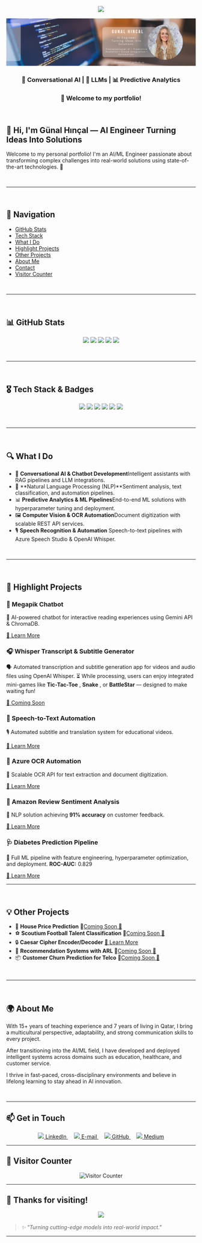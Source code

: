 <p align="center">
  <img src="https://readme-typing-svg.demolab.com?font=Fira+Code&weight=700&pause=1000&color=F7A248&center=true&vCenter=true&multiline=true&lines=Generative+AI+Engineer" />
</p>

<p align="center">
  <img src="https://raw.githubusercontent.com/GunalHincal/GunalHincal.github.io/main/banner.png" alt="Banner" />
</p>

<h3 align="center">🧠 Conversational AI | 🤖 LLMs | 📊 Predictive Analytics</h3>
<h3 align="center">🚀 Welcome to my portfolio!</h3>

<br>

## 👋 Hi, I'm Günal Hınçal — AI Engineer Turning Ideas Into Solutions

Welcome to my personal portfolio!
I'm an AI/ML Engineer passionate about transforming complex challenges into real-world solutions using state-of-the-art technologies. 🚀

<br>

---

<br>

## 🧭 Navigation

- [GitHub Stats](#github-stats)
- [Tech Stack](#tech-stack--badges)
- [What I Do](#what-i-do)
- [Highlight Projects](#highlight-projects)
- [Other Projects](#other-projects)
- [About Me](#about-me)
- [Contact](#get-in-touch)
- [Visitor Counter](#visitor-counter)

<br>

---

<br>

## 📊 GitHub Stats

<p align="center">
  <img src="https://github-profile-summary-cards.vercel.app/api/cards/profile-details?username=GunalHincal&theme=radical" />
  <img src="https://github-profile-summary-cards.vercel.app/api/cards/repos-per-language?username=GunalHincal&theme=radical" />
  <img src="https://github-profile-summary-cards.vercel.app/api/cards/most-commit-language?username=GunalHincal&theme=radical" />
  <img src="https://github-profile-summary-cards.vercel.app/api/cards/stats?username=GunalHincal&theme=radical" />
  <img src="https://github-profile-summary-cards.vercel.app/api/cards/productive-time?username=GunalHincal&theme=radical&utcOffset=3" />
</p>

<br>

---

<br>

## 🎖️ Tech Stack & Badges

<p align="center">
  <img src="https://img.shields.io/badge/Python-3776AB?style=for-the-badge&logo=python&logoColor=white" />
  <img src="https://img.shields.io/badge/FastAPI-009688?style=for-the-badge&logo=fastapi&logoColor=white" />
  <img src="https://img.shields.io/badge/Azure-0078D4?style=for-the-badge&logo=microsoftazure&logoColor=white" />
  <img src="https://img.shields.io/badge/LLMs-FF6F00?style=for-the-badge" />
  <img src="https://img.shields.io/badge/NLP-FF4081?style=for-the-badge" />
  <img src="https://img.shields.io/badge/GitHub%20Pages-222222?style=for-the-badge&logo=github&logoColor=white" />
</p>

<br>

---

<br>

## 🔍 What I Do

- 🤖 **Conversational AI & Chatbot Development**Intelligent assistants with RAG pipelines and LLM integrations.
- 📝 **Natural Language Processing (NLP)**Sentiment analysis, text classification, and automation pipelines.
- 📊 **Predictive Analytics & ML Pipelines**End-to-end ML solutions with hyperparameter tuning and deployment.
- 🖼️ **Computer Vision & OCR Automation**Document digitization with scalable REST API services.
- 🎙️ **Speech Recognition & Automation**
  Speech-to-text pipelines with Azure Speech Studio & OpenAI Whisper.

<br>

---

<br>

## 🚀 Highlight Projects

### 📖 Megapik Chatbot

🤖 AI-powered chatbot for interactive reading experiences using Gemini API & ChromaDB. 

[🔗 Learn More](https://github.com/GunalHincal/Megapik_Yeniden_Chatbot)

### 🎧 Whisper Transcript & Subtitle Generator

🗣️ Automated transcription and subtitle generation app for videos and audio files using OpenAI Whisper. ⏳ While processing, users can enjoy integrated mini-games like **Tic-Tac-Toe** , **Snake** , or **BattleStar** — designed to make waiting fun! 

[🔗 Coming Soon]()

### 📝 Speech-to-Text Automation

🎙️ Automated subtitle and translation system for educational videos.

[🔗 Learn More](https://github.com/GunalHincal/whisper-audio-to-text-app)

### 🧾 Azure OCR Automation

📄 Scalable OCR API for text extraction and document digitization.

[🔗 Learn More](https://github.com/GunalHincal/azure-ocr-api)

### 🧠 Amazon Review Sentiment Analysis

💬 NLP solution achieving **91% accuracy** on customer feedback. 

[🔗 Learn More](https://github.com/GunalHincal/NLP-Sentiment-Analysis-Amazon)

### 🩺 Diabetes Prediction Pipeline

🧪 Full ML pipeline with feature engineering, hyperparameter optimization, and deployment.
**ROC-AUC:** 0.829

[🔗 Learn More](https://github.com/GunalHincal/Diabetes-Prediction-ML-Project)


---

<br>

## 💡 Other Projects

<!-- PROJECTS:START -->

<!-- PROJECTS:END -->

- 🏡 **House Price Prediction** 🔗[Coming Soon 🚧]()
- ⚽ **Scoutium Football Talent Classification** 🔗[Coming Soon 🚧]()
- 🔒 **Caesar Cipher Encoder/Decoder** [🔗 Learn More](https://github.com/GunalHincal/Caesar-Cipher-Turkish)
- 🛒 **Recommendation Systems with ARL** 🔗[Coming Soon 🚧]()
- 📦 **Customer Churn Prediction for Telco** 🔗[Coming Soon 🚧]()

<br>

---

<br>

## 🌍 About Me

With 15+ years of teaching experience and 7 years of living in Qatar, I bring a multicultural perspective, adaptability, and strong communication skills to every project.

After transitioning into the AI/ML field, I have developed and deployed intelligent systems across domains such as education, healthcare, and customer service.

I thrive in fast-paced, cross-disciplinary environments and believe in lifelong learning to stay ahead in AI innovation.

<br>

---

## 📫 Get in Touch

<p align="center">
  <a href="https://linkedin.com/in/gunalhincal" target="_blank">
    <img src="https://img.icons8.com/color/48/000000/linkedin.png" width="20"/> LinkedIn
  </a>
     
  <a href="mailto:gunalhincal@gmail.com" target="_blank">
    <img src="https://img.icons8.com/color/48/000000/gmail.png" width="20"/> E-mail
  </a>
     
  <a href="https://github.com/GunalHincal" target="_blank">
    <img src="https://img.icons8.com/ios-glyphs/30/000000/github.png" width="20"/> GitHub
  </a>
     
  <a href="https://medium.com/@hincalgunal" target="_blank">
    <img src="https://img.icons8.com/material-outlined/24/000000/medium-logo.png" width="20"/> Medium
  </a>
</p>

---

## 👀 Visitor Counter

<p align="center">
  <img src="https://komarev.com/ghpvc/?username=GunalHincal&style=flat-square&color=orange" alt="Visitor Counter" />
</p>

---

## 🙌 Thanks for visiting!

<p align="center">
  <img src="https://media.giphy.com/media/hvRJCLFzcasrR4ia7z/giphy.gif" width="50px" />
</p>

> *✨ "Turning cutting-edge models into real-world impact."*

---
